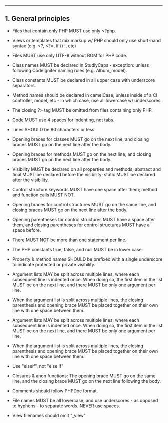 --------------------------------------------

<a name="general-principles"></a>
## 1. General principles

- Files that contain only PHP MUST use only <?php.

- Views or templates that mix markup w/ PHP should only use short-hand syntax (e.g. <?, <?=, if () :, etc)

- Files MUST use only UTF-8 without BOM for PHP code.

- Class names MUST be declared in StudlyCaps - exception: unless following CodeIgniter naming rules (e.g. Album_model).

- Class constants MUST be declared in all upper case with underscore separators.

- Method names should be declared in camelCase, unless inside of a CI controller, model, etc - in which case, use all lowercase w/ underscores.

- The closing ?> tag MUST be omitted from files containing only PHP.

- Code MUST use 4 spaces for indenting, not tabs.

- Lines SHOULD be 80 characters or less.

- Opening braces for classes MUST go on the next line, and closing braces MUST go on the next line after the body.

- Opening braces for methods MUST go on the next line, and closing braces MUST go on the next line after the body.

- Visibility MUST be declared on all properties and methods; abstract and final MUST be declared before the visibility; static MUST be declared after the visibility.

- Control structure keywords MUST have one space after them; method and function calls MUST NOT.

- Opening braces for control structures MUST go on the same line, and closing braces MUST go on the next line after the body.

- Opening parentheses for control structures MUST have a space after them, and closing parentheses for control structures MUST have a space before.

- There MUST NOT be more than one statement per line.

- The PHP constants true, false, and null MUST be in lower case.

- Property & method names SHOULD be prefixed with a single underscore to indicate protected or private visibility. 

- Argument lists MAY be split across multiple lines, where each subsequent line is indented once. When doing so, the first item in the list MUST be on the next line, and there MUST be only one argument per line.

- When the argument list is split across multiple lines, the closing parenthesis and opening brace MUST be placed together on their own line with one space between them.

- Argument lists MAY be split across multiple lines, where each subsequent line is indented once. When doing so, the first item in the list MUST be on the next line, and there MUST be only one argument per line.

- When the argument list is split across multiple lines, the closing parenthesis and opening brace MUST be placed together on their own line with one space between them.

- Use "elseif", not "else if"
 
- Closures & anon functions: The opening brace MUST go on the same line, and the closing brace MUST go on the next line following the body.

- Comments should follow PHPDoc format.
  
- File names MUST be all lowercase, and use underscores - as opposed to hyphens - to separate words. NEVER use spaces.

- View filenames should omit "_view" 
